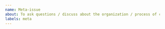 ```yaml
---
name: Meta-issue
about: To ask questions / discuss about the organization / process of coq-community.
labels: meta
---
```



